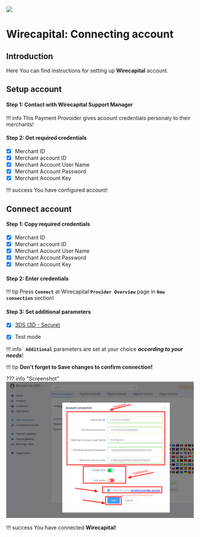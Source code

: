 <img src="https://static.openfintech.io/payment_providers/wirecapital/logo.svg?w=400" width="400px">

# Wirecapital: Connecting account

## Introduction

Here You can find  instructions for setting up **Wirecapital**  account.

## Setup account

#### Step 1: Contact with Wirecapital Support Manager

!!! info
    This Payment Provoider gives acoount credentials personaly to their merchants!

#### Step 2: Get required credentials

- [x] Merchant ID
- [x] Merchant account ID
- [x] Merchant Account User Name
- [x] Merchant Account Password
- [x] Merchant Account Key

!!! success
    You have configured account!

## Connect account

#### Step 1: Copy required credentials

- [x] Merchant ID
- [x] Merchant account ID
- [x] Merchant Account User Name
- [x] Merchant Account Password
- [x] Merchant Account Key

#### Step 2: Enter credentials

!!! tip
    Press **```Connect```** at Wirecapital **```Provider Overview```** page in **```New connection```** section!

#### Step 3: Set additional parameters


- [x] <a href="https://en.wikipedia.org/wiki/3-D_Secure" target="_blank" rel="noopener">3DS (3D - Secure)</a>

- [x] Test mode

!!! info
    **``` Additional```** parameters are set  at your choice **_according to your needs_**!

!!! tip
    **Don't forget to Save changes to confirm connection!**

??? info "Screenshot"
    [![Connect](images/wirecapital-step_connect.png)](images/wirecapital-step_connect.png)


!!! success
    You have connected **Wirecapital**!